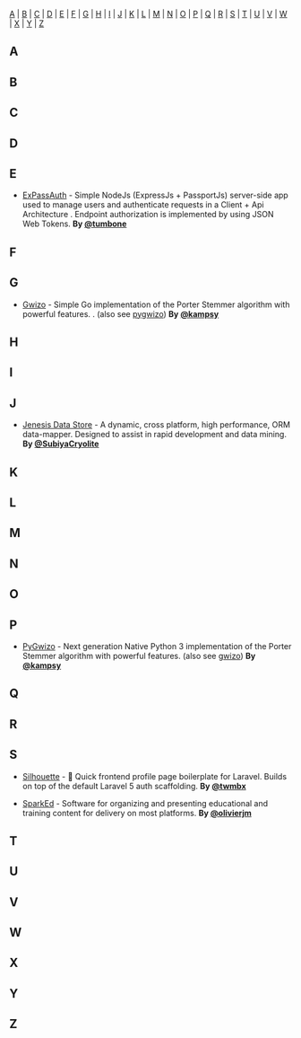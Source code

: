[A](#A) | [B](#B) | [C](#C) | [D](#D) | [E](#E) | [F](#F) | [G](#G) | [H](#H) | [I](#I) | [J](#J) | [K](#K) | [L](#L) | [M](#M) | [N](#N) | [O](#O) | [P](#P) | [Q](#Q) | [R](#R) | [S](#S) | [T](#T) | [U](#U) | [V](#V) | [W](#W) | [X](#X) | [Y](#Y) | [Z](#Z)


## <a name="A"> </a>A
## <a name="B"> </a>B
## <a name="C"> </a>C
## <a name="D"> </a>D
## <a name="E"> </a>E
* [ExPassAuth](https://github.com/tumbone/ExPassAuth) - Simple NodeJs (ExpressJs + PassportJs) server-side app used to manage users and authenticate requests in a Client + Api Architecture . Endpoint authorization is implemented by using JSON Web Tokens. **By [@tumbone](https://twitter.com/tumbone)**
## <a name="F"> </a>F
## <a name="G"> </a>G

* [Gwizo](https://github.com/kampsy/gwizo) - Simple Go implementation of the Porter Stemmer algorithm with powerful features.
. (also see [pygwizo](#P)) **By [@kampsy](https://twitter.com/kampsy)**

## <a name="H"> </a>H
## <a name="I"> </a>I
## <a name="J"> </a>J

* [Jenesis Data Store](https://github.com/SubiyaCryolite/Jenesis-Data-Store) - A dynamic, cross platform, high performance, ORM data-mapper. Designed to assist in rapid development and data mining. **By [@SubiyaCryolite](https://twitter.com/SubiyaCryolite)**

## <a name="K"> </a>K
## <a name="L"> </a>L
## <a name="M"> </a>M
## <a name="N"> </a>N
## <a name="O"> </a>O
## <a name="P"> </a>P

* [PyGwizo](https://github.com/kampsy/pygwizo) - Next generation Native Python 3 implementation of the Porter Stemmer algorithm with powerful features. (also see [gwizo](#G)) **By [@kampsy](https://twitter.com/kampsy)**

## <a name="Q"> </a>Q
## <a name="R"> </a>R
## <a name="S"> </a>S

* [Silhouette](https://github.com/twmbx/silhouette) - :bust_in_silhouette: Quick frontend profile page boilerplate for Laravel. Builds on top of the default Laravel 5 auth scaffolding. **By [@twmbx](https://twitter.com/twmbx)**

* [SparkEd](https://github.com/SparkEdUAB/SparkEd) - Software for organizing and presenting educational and training content for delivery on most platforms. **By [@olivierjm](https://twitter.com/olivierjmm)**

## <a name="T"> </a>T
## <a name="U"> </a>U
## <a name="V"> </a>V
## <a name="W"> </a>W
## <a name="X"> </a>X
## <a name="Y"> </a>Y
## <a name="Z"> </a>Z
